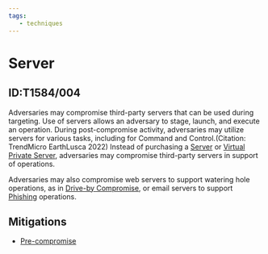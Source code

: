 ```yaml
---
tags:
   - techniques
---
```

# Server
## ID:T1584/004
Adversaries may compromise third-party servers that can be used during targeting. Use of servers allows an adversary to stage, launch, and execute an operation. During post-compromise activity, adversaries may utilize servers for various tasks, including for Command and Control.(Citation: TrendMicro EarthLusca 2022) Instead of purchasing a [Server](/mitre/techniques/T1583/004) or [Virtual Private Server](/mitre/techniques/T1583/003), adversaries may compromise third-party servers in support of operations.

Adversaries may also compromise web servers to support watering hole operations, as in [Drive-by Compromise](/mitre/techniques/T1189), or email servers to support [Phishing](/mitre/techniques/T1566) operations.
## Mitigations
* [Pre-compromise](/mitre/mitigations/M1056)
